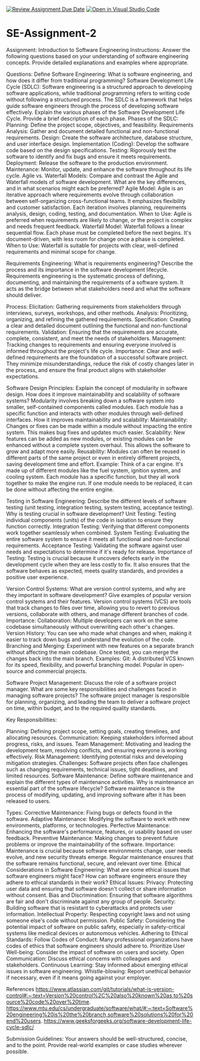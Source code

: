[![Review Assignment Due Date](https://classroom.github.com/assets/deadline-readme-button-24ddc0f5d75046c5622901739e7c5dd533143b0c8e959d652212380cedb1ea36.svg)](https://classroom.github.com/a/-ucQIGTc)
[![Open in Visual Studio Code](https://classroom.github.com/assets/open-in-vscode-718a45dd9cf7e7f842a935f5ebbe5719a5e09af4491e668f4dbf3b35d5cca122.svg)](https://classroom.github.com/online_ide?assignment_repo_id=15236496&assignment_repo_type=AssignmentRepo)
# SE-Assignment-2
Assignment: Introduction to Software Engineering
Instructions:
Answer the following questions based on your understanding of software engineering concepts. Provide detailed explanations and examples where appropriate.

Questions:
Define Software Engineering:
What is software engineering, and how does it differ from traditional programming?
Software Development Life Cycle (SDLC):
 Software engineering is a structured approach to developing software applications, while traditional programming refers to writing code without following a structured process. The SDLC is a framework that helps guide software engineers through the process of developing software effectively.
Explain the various phases of the Software Development Life Cycle. Provide a brief description of each phase.
Phases of the SDLC:
Planning: Define the project scope, objectives, and feasibility.
Requirements Analysis: Gather and document detailed functional and non-functional requirements.
Design: Create the software architecture, database structure, and user interface design.
Implementation (Coding): Develop the software code based on the design specifications.
Testing: Rigorously test the software to identify and fix bugs and ensure it meets requirements.
Deployment: Release the software to the production environment.
Maintenance: Monitor, update, and enhance the software throughout its life cycle.
Agile vs. Waterfall Models:
Compare and contrast the Agile and Waterfall models of software development. What are the key differences, and in what scenarios might each be preferred?
Agile Model: Agile is an iterative approach where requirements evolve through collaboration between self-organizing cross-functional teams. It emphasizes flexibility and customer satisfaction. Each iteration involves planning, requirements analysis, design, coding, testing, and documentation.
When to Use: Agile is preferred when requirements are likely to change, or the project is complex and needs frequent feedback.
Waterfall Model: Waterfall follows a linear sequential flow. Each phase must be completed before the next begins. It's document-driven, with less room for change once a phase is completed.
When to Use: Waterfall is suitable for projects with clear, well-defined requirements and minimal scope for change.

Requirements Engineering:
What is requirements engineering? Describe the process and its importance in the software development lifecycle.
Requirements engineering is the systematic process of defining, documenting, and maintaining the requirements of a software system. It acts as the bridge between what stakeholders need and what the software should deliver.

Process:
Elicitation: Gathering requirements from stakeholders through interviews, surveys, workshops, and other methods.
Analysis: Prioritizing, organizing, and refining the gathered requirements.
Specification: Creating a clear and detailed document outlining the functional and non-functional requirements.
Validation: Ensuring that the requirements are accurate, complete, consistent, and meet the needs of stakeholders.
Management: Tracking changes to requirements and ensuring everyone involved is informed throughout the project's life cycle.
Importance: Clear and well-defined requirements are the foundation of a successful software project. They minimize misunderstandings, reduce the risk of costly changes later in the process, and ensure the final product aligns with stakeholder expectations.

Software Design Principles:
Explain the concept of modularity in software design. How does it improve maintainability and scalability of software systems?
Modularity involves breaking down a software system into smaller, self-contained components called modules. Each module has a specific function and interacts with other modules through well-defined interfaces.
How it improves maintainability and scalability:
Maintainability: Changes or fixes can be made within a module without impacting the entire system. This makes bug fixes and updates much easier.
Scalability: New features can be added as new modules, or existing modules can be enhanced without a complete system overhaul. This allows the software to grow and adapt more easily.
Reusability: Modules can often be reused in different parts of the same project or even in entirely different projects, saving development time and effort.
Example: Think of a car engine. It's made up of different modules like the fuel system, ignition system, and cooling system. Each module has a specific function, but they all work together to make the engine run. If one module needs to be replaced, it can be done without affecting the entire engine.

Testing in Software Engineering:
Describe the different levels of software testing (unit testing, integration testing, system testing, acceptance testing). Why is testing crucial in software development?
Unit Testing: Testing individual components (units) of the code in isolation to ensure they function correctly.
Integration Testing: Verifying that different components work together seamlessly when combined.
System Testing: Evaluating the entire software system to ensure it meets all functional and non-functional requirements.
Acceptance Testing: Validating the software against user needs and expectations to determine if it's ready for release.
Importance of Testing: Testing is crucial because it uncovers defects early in the development cycle when they are less costly to fix. It also ensures that the software behaves as expected, meets quality standards, and provides a positive user experience.

Version Control Systems:
What are version control systems, and why are they important in software development? Give examples of popular version control systems and their features.
 Version control systems (VCS) are tools that track changes to files over time, allowing you to revert to previous versions, collaborate with others, and manage different branches of code.
Importance:
Collaboration: Multiple developers can work on the same codebase simultaneously without overwriting each other's changes.
Version History: You can see who made what changes and when, making it easier to track down bugs and understand the evolution of the code.
Branching and Merging: Experiment with new features on a separate branch without affecting the main codebase. Once tested, you can merge the changes back into the main branch.
Examples:
Git: A distributed VCS known for its speed, flexibility, and powerful branching model. Popular in open-source and commercial projects.

Software Project Management:
Discuss the role of a software project manager. What are some key responsibilities and challenges faced in managing software projects?
The software project manager is responsible for planning, organizing, and leading the team to deliver a software project on time, within budget, and to the required quality standards.

Key Responsibilities:

Planning: Defining project scope, setting goals, creating timelines, and allocating resources.
Communication: Keeping stakeholders informed about progress, risks, and issues.
Team Management: Motivating and leading the development team, resolving conflicts, and ensuring everyone is working effectively.
Risk Management: Identifying potential risks and developing mitigation strategies.
Challenges: Software projects often face challenges such as changing requirements, technical issues, tight deadlines, and limited resources.
Software Maintenance:
Define software maintenance and explain the different types of maintenance activities. Why is maintenance an essential part of the software lifecycle?
Software maintenance is the process of modifying, updating, and improving software after it has been released to users.

Types:
Corrective Maintenance: Fixing bugs or defects found in the software.
Adaptive Maintenance: Modifying the software to work with new environments, platforms, or technologies.
Perfective Maintenance: Enhancing the software's performance, features, or usability based on user feedback.
Preventive Maintenance: Making changes to prevent future problems or improve the maintainability of the software.
Importance: Maintenance is crucial because software environments change, user needs evolve, and new security threats emerge. Regular maintenance ensures that the software remains functional, secure, and relevant over time.
Ethical Considerations in Software Engineering:
What are some ethical issues that software engineers might face? How can software engineers ensure they adhere to ethical standards in their work?
Ethical Issues:
Privacy: Protecting user data and ensuring that software doesn't collect or share information without consent.
Bias and Discrimination: Ensuring that software algorithms are fair and don't discriminate against any group of people.
Security: Building software that is resistant to cyberattacks and protects user information.
Intellectual Property: Respecting copyright laws and not using someone else's code without permission.
Public Safety: Considering the potential impact of software on public safety, especially in safety-critical systems like medical devices or autonomous vehicles.
Adhering to Ethical Standards:
Follow Codes of Conduct: Many professional organizations have codes of ethics that software engineers should adhere to.
Prioritize User Well-being: Consider the impact of software on users and society.
Open Communication: Discuss ethical concerns with colleagues and stakeholders.
Continuous Learning: Stay informed about emerging ethical issues in software engineering.
Whistle-blowing: Report unethical behavior if necessary, even if it means going against your employer.

References
https://www.atlassian.com/git/tutorials/what-is-version-control#:~:text=Version%20control%2C%20also%20known%20as,to%20source%20code%20over%20time.
https://www.mtu.edu/cs/undergraduate/software/what/#:~:text=Software%20engineering%20is%20the%20branch,software%20solutions%20for%20end%20users.
https://www.geeksforgeeks.org/software-development-life-cycle-sdlc/


Submission Guidelines:
Your answers should be well-structured, concise, and to the point.
Provide real-world examples or case studies wherever possible.
